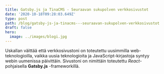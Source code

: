```yaml
---
title: Gatsby.js ja TinaCMS - Seuraavan sukupolven verkkosivustot
date: '2020-10-18T09:28:03.649Z'
type: post
path: /blog/gatsby-js-ja-tinacms---seuraavan-sukupolven-verkkosivustot
draft: false
hero:
  image: ../images/blogi.jpg
---
```

Uskallan väittää että verkkosivustoni on toteutettu uusimmilla web-teknologioilla, vaikka uusia teknologioita ja JavaScript-kirjastoja syntyy webin uumenissa päivittäin. Sivustoni on nimittäin toteutettu _React_-pohjaisella **Gatsby.js** -frameworkillä.